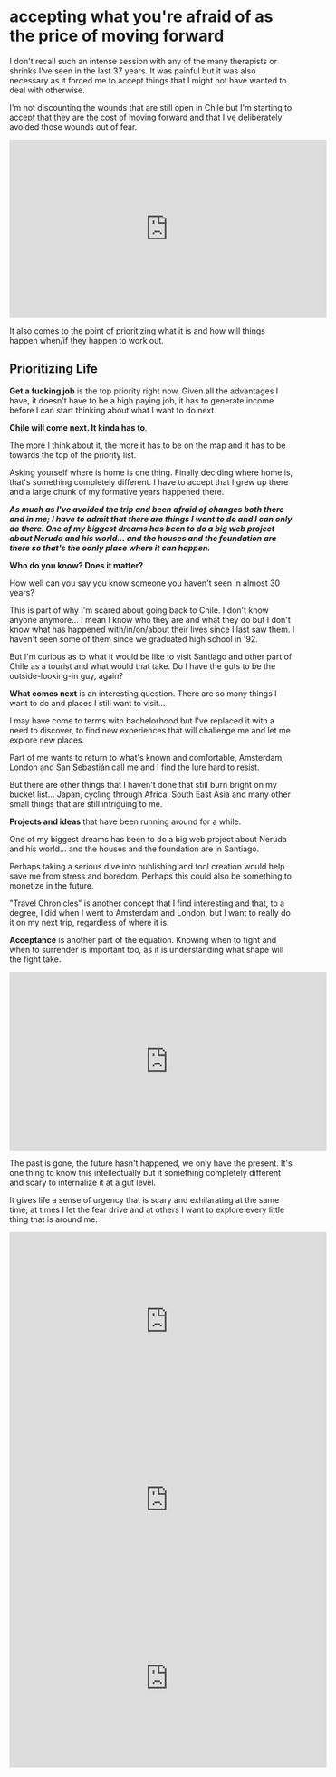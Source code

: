 # accepting what you're afraid of as the price of moving forward

I don't recall such an intense session with any of the many therapists or shrinks I've seen in the last 37 years. It was painful but it was also necessary as it forced me to accept things that I might not have wanted to deal with otherwise.

I'm not discounting the wounds that are still open in Chile but I'm starting to accept that they are the cost of moving forward and that I've deliberately avoided those wounds out of fear.

<div class="video">
<iframe width="560" height="315" src="https://www.youtube.com/embed/85B_REWeNcM" frameborder="0" allow="accelerometer; autoplay; encrypted-media; gyroscope; picture-in-picture" allowfullscreen></iframe>
</div>

It also comes to the point of prioritizing what it is and how will things happen when/if they happen to work out.

## Prioritizing Life

**Get a fucking job** is the top priority right now. Given all the advantages I have, it doesn't have to be a high paying job, it has to generate income before I can start thinking about what I want to do next.

**Chile will come next. It kinda has to**.

The more I think about it, the more it has to be on the map and it has to be towards the top of the priority list.

Asking yourself where is home is one thing. Finally deciding where home is, that's something completely different. I have to accept that I grew up there and a large chunk of my formative years happened there.

***As much as I've avoided the trip and been afraid of changes both there and in me; I have to admit that there are things I want to do and I can only do there.  One of my biggest dreams has been to do a big web project about Neruda and his world... and the houses and the foundation are there so that's the oonly place where it can happen.***

**Who do you know? Does it matter?**

How well can you say you know someone you haven't seen in almost 30 years?

This is part of why I'm scared about going back to Chile. I don't know anyone anymore... I mean I know who they are and what they do but I don't know what has happened with/in/on/about their lives since I last saw them. I haven't seen some of them since we graduated high school in '92.

But I'm curious as to what it would be like to visit Santiago and other part of Chile as a tourist and what would that take.  Do I have the guts to be the outside-looking-in guy, again?

**What comes next** is an interesting question. There are so many things I want to do and places I still want to visit...

I may have come to terms with bachelorhood but I've replaced it with a need to discover, to find new experiences that will challenge me and let me explore new places.

Part of me wants to return to what's known and comfortable, Amsterdam, London and San Sebastián call me and I find the lure hard to resist.

But there are other things that I haven't done that still burn bright on my bucket list&hellip; Japan, cycling through Africa, South East Asia and many other small things that are still intriguing to me.

**Projects and ideas** that have been running around for a while.

One of my biggest dreams has been to do a big web project about Neruda and his world&hellip; and the houses and the foundation are in Santiago.

Perhaps taking a serious dive into publishing and tool creation would help save me from stress and boredom. Perhaps this could also be something to monetize in the future.

"Travel Chronicles" is another concept that I find interesting and that, to a degree, I did when I went to Amsterdam and London, but I want to really do it on my next trip, regardless of where it is.

**Acceptance** is another part of the equation. Knowing when to fight and when to surrender is important too, as it is understanding what shape will the fight take.

<div class="video">
<iframe width="560" height="315" src="https://www.youtube.com/embed/zOXWu52jV2k" frameborder="0" allow="accelerometer; autoplay; encrypted-media; gyroscope; picture-in-picture" allowfullscreen></iframe>
</div>

The past is gone, the future hasn't happened, we only have the present. It's one thing to know this intellectually but it something completely different and scary to internalize it at a gut level.

It gives life a sense of urgency that is scary and exhilarating at the same time; at times I let the fear drive and at others I want to explore every little thing that is around me.

<div class="video">
  <iframe width="560" height="315" src="https://www.youtube.com/embed/LbxXs8_4lTY" frameborder="0" allow="accelerometer; autoplay; encrypted-media; gyroscope; picture-in-picture" allowfullscreen></iframe>
</div>

<div class="video">
  <iframe width="560" height="315" src="https://www.youtube.com/embed/FPkLIwIhi0M" frameborder="0" allow="accelerometer; autoplay; encrypted-media; gyroscope; picture-in-picture" allowfullscreen></iframe>
</div>

<div class="video">
  <iframe width="560" height="315" src="https://www.youtube.com/embed/s5_HZT7qhP0" frameborder="0" allow="accelerometer; autoplay; encrypted-media; gyroscope; picture-in-picture" allowfullscreen></iframe>
</div>
